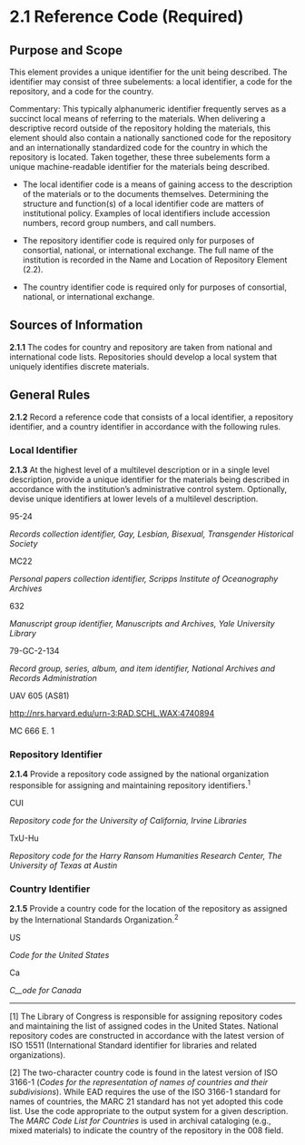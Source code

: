 # 2.1 Reference Code (Required)

## Purpose and Scope

This element provides a unique identifier for the unit being described. The identifier may consist of three subelements: a local identifier, a code for the repository, and a code for the country.

Commentary: This typically alphanumeric identifier frequently serves as a succinct local means of referring to the materials. When delivering a descriptive record outside of the repository holding the materials, this element should also contain a nationally sanctioned code for the repository and an internationally standardized code for the country in which the repository is located. Taken together, these three subelements form a unique machine-readable identifier for the materials being described.

*   The local identifier code is a means of gaining access to the description of the materials or to the documents themselves. Determining the structure and function(s) of a local identifier code are matters of institutional policy. Examples of local identifiers include accession numbers, record group numbers, and call numbers.

*   The repository identifier code is required only for purposes of consortial, national, or international exchange. The full name of the institution is recorded in the Name and Location of Repository Element (2.2).
*   The country identifier code is required only for purposes of consortial, national, or international exchange.

## Sources of Information

**2.1.1** The codes for country and repository are taken from national and international code lists. Repositories should develop a local system that uniquely identifies discrete materials.

## General Rules

**2.1.2** Record a reference code that consists of a local identifier, a repository identifier, and a country identifier in accordance with the following rules.

### Local Identifier

**2.1.3** At the highest level of a multilevel description or in a single level description, provide a unique identifier for the materials being described in accordance with the institution’s administrative control system. Optionally, devise unique identifiers at lower levels of a multilevel description.

95-24

_Records collection identifier, Gay, Lesbian, Bisexual, Transgender Historical Society_

MC22

_Personal papers collection identifier, Scripps Institute of Oceanography Archives_

632

_Manuscript group identifier, Manuscripts and Archives, Yale University Library_

79-GC-2-134

_Record group, series, album, and item identifier, National Archives and Records Administration_

UAV 605 (AS81)

http://nrs.harvard.edu/urn-3:RAD.SCHL.WAX:4740894

MC 666 E. 1

### Repository Identifier

**2.1.4** Provide a repository code assigned by the national organization responsible for assigning and maintaining repository identifiers.<sup>1</sup>

CUI

_Repository code for the University of California, Irvine Libraries_

TxU-Hu

_Repository code for the Harry Ransom Humanities Research Center, The University of Texas at Austin_

### Country Identifier

**2.1.5** Provide a country code for the location of the repository as assigned by the International Standards Organization.<sup>2</sup>

US

_Code for the United States_

Ca

_C__ode for Canada_

<div>  

* * *

<div>

[1] The Library of Congress is responsible for assigning repository codes and maintaining the list of assigned codes in the United States. National repository codes are constructed in accordance with the latest version of ISO 15511 (International Standard identifier for libraries and related organizations).

</div>

<div>

[2] The two-character country code is found in the latest version of ISO 3166-1 (_Codes for the representation of names of countries and their subdivisions_). While EAD requires the use of the ISO 3166-1 standard for names of countries, the MARC 21 standard has not yet adopted this code list. Use the code appropriate to the output system for a given description. The _MARC Code List for Countries_ is used in archival cataloging (e.g., mixed materials) to indicate the country of the repository in the 008 field.

</div>

</div>
